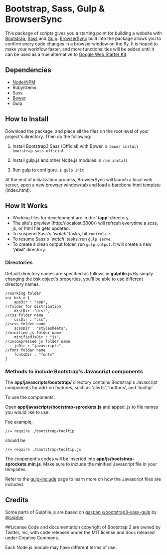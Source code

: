 # Bootstrap, Sass, Gulp & BrowserSync

This package of scripts gives you a starting point for building a website with [Bootstrap](http://getbootstrap.com/), [Sass](http://sass-lang.com/) and [Gulp](http://gulpjs.com/). [BrowserSync](http://www.browsersync.io/) built into the package allows you to confirm every code changes in a browser window on the fly. It is hoped to make your workflow faster, and more functionalities will be added until it can be used as a true alternative to [Google Web Starter Kit](https://github.com/google/web-starter-kit).

## Dependencies
- [Node/NPM](http://nodejs.org/)
- Ruby/Gems
- Sass
- [Bower](http://bower.io/)
- Gulp

## How to Install
Download the package, and place all the files on the root level of your project's directory. Then do the following:

1. Install Bootstrap3 Sass (Official) with Bower.
`$ bower install bootstrap-sass-official`

2. Install gulp.js and other Node.js modules.
`$ npm install`

3. Run gulp to configure.
`$ gulp init`

At the end of initialization process, BrowserSync will launch a local web server, open a new browser window/tab and load a barebone html template (index.html).

## How It Works
- Working files for development are in the **'/app'** directory.
- The site's preview (http://localost:3000/) will refresh everytime a scss, js, or html file gets updated.
- To suspend Sass's _'watch'_ tasks, hit `control`+ `c`.
- To resume Sass's _'watch'_ tasks, run `gulp serve`.
- To create a clean output folder, run `gulp output`. It will create a new **'/dist'** directory.

### Directories
Default directory names are specified as follows in **gulpfile.js** By simply changing the bsk object's properties, you'll be able to use different directory names.

```
//working folder
var bsk = {
	appDir : "app",
//folder for distribution
	distDir :"dist",
//css folder name
	cssDir : "css",
//scss folder name
	scssDir : "stylesheets",
//minified js folder name
	minifiedJsDir : "js",
//uncompressed js folder name
	jsDir : "javascripts",
//font folder name
	fontsDir : "fonts"
}

```

### Methods to include Bootstrap's Javascript components

The **app/javascripts/bootstrap/** directory contains Bootstrap's Javascript components for add-on features, such as 'alerts', 'buttons', and 'tooltip'.

To use the components:

Open **app/javascripts/bootstrap-sprockets.js** and apped .js to file names you would like to use.

Foe example,

`//= require ./bootstrap/tooltip`

should be

`//= require ./bootstrap/tooltip.js`

The conpenent's codes will be inserted into **app/js/bootstrap-sprockets.min.js**. Make sure to include the minified Javascript file in your templates.

Refer to the [gulp-include](https://www.npmjs.org/package/gulp-include) page to learn more on how the Javascript files are included.

## Credits
Some parts of Gulpfile.js are based on [gaspanik/bootstrap3-sass-gulp](https://github.com/gaspanik/bootstrap3-sass-gulp) by [@cypher](twitter.com/cipher).

##License
Code and documentation copyright of Bootstrap 3 are owned by Twitter, Inc, with code released under the MIT license and docs released under Creative Commons.

Each Node.js module may have different terms of use.
